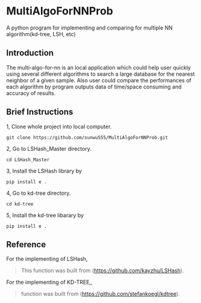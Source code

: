 # MultiAlgoForNNProb
A python program for implementing and comparing for multiple NN algorithm(kd-tree, LSH, etc) 

Introduction
---

The multi-algo-for-nn is an local application which could help user quickly using several different algorithms to search a large database for the nearest neighbor of a given sample. Also user could compare the performances of each algorithm by program outputs data of time/space consuming and accuracy of results.

Brief Instructions
---

1, Clone whole project into local computer.

    git clone https://github.com/sunwu555/MultiAlgoForNNProb.git
    
2, Go to LSHash_Master directory. 
    
    cd LSHash_Master
        
3, Install the LSHash library by

    pip install e .
    
4, Go to kd-tree directory.

    cd kd-tree
    
5, Install the kd-tree libarary by 

    pip install e .
    
Reference
---

For the implementing of LSHash, 

>This function was built from (https://github.com/kayzhu/LSHash).

For the implementing of KD-TREE,, 

> function was built from (https://github.com/stefankoegl/kdtree).
